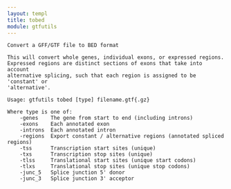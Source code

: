 ```yaml
---
layout: templ
title: tobed
module: gtfutils
---
```

    
    Convert a GFF/GTF file to BED format
    
    This will convert whole genes, individual exons, or expressed regions.
    Expressed regions are distinct sections of exons that take into account
    alternative splicing, such that each region is assigned to be 'constant' or
    'alternative'.
    
    Usage: gtfutils tobed [type] filename.gtf{.gz}
    
    Where type is one of:
        -genes    The gene from start to end (including introns)
        -exons    Each annotated exon
        -introns  Each annotated intron
        -regions  Export constant / alternative regions (annotated spliced regions)
        -tss      Transcription start sites (unique)
        -txs      Transcription stop sites (unique)
        -tlss     Translational start sites (unique start codons)
        -tlxs     Translational stop sites (unique stop codons)
        -junc_5   Splice junction 5' donor
        -junc_3   Splice junction 3' acceptor
    
    
    
    
